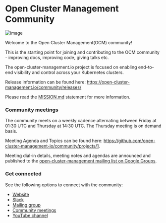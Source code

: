 # Open Cluster Management Community

![image](assets/ocm-logo.png)

Welcome to the Open Cluster Management(OCM) community!

This is the starting point for joining and contributing to the OCM community - improving docs, improving code, giving talks etc.

The open-cluster-management.io project is focused on enabling end-to-end visibility and control across your Kubernetes clusters.

Release information can be found here: https://open-cluster-management.io/community/releases/

Please read the [MISSION.md](MISSION.md) statement for more information.

### Community meetings

The community meets on a weekly cadence alternating between Friday at 01:30 UTC and Thursday at 14:30 UTC. The Thursday meeting is on demand basis.

Meeting Agenda and Topics can be found here: https://github.com/open-cluster-management-io/community/projects/1.
  
  Meeting dial-in details, meeting notes and agendas are announced and published to the [open-cluster-management mailing list on Google Groups](https://groups.google.com/g/open-cluster-management).

### Get connected

See the following options to connect with the community:

 - [Website](https://open-cluster-management.io)
 - [Slack](https://kubernetes.slack.com/archives/C01GE7YSUUF)
 - [Mailing group](https://groups.google.com/g/open-cluster-management)
 - [Community meetings](https://github.com/open-cluster-management-io/community/projects/1)
 - [YouTube channel](https://www.youtube.com/channel/UC7xxOh2jBM5Jfwt3fsBzOZw)
